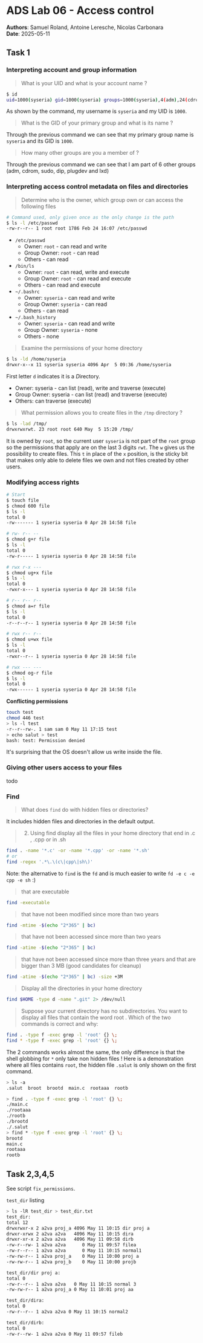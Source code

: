 # ADS Lab 06 - Access control
**Authors**: Samuel Roland, Antoine Leresche, Nicolas Carbonara  
**Date**: 2025-05-11

## Task 1
### Interpreting account and group information
> What is your UID and what is your account name ?

```sh
$ id
uid=1000(syseria) gid=1000(syseria) groups=1000(syseria),4(adm),24(cdrom),27(sudo),30(dip),46(plugdev),101(lxd)
```
As shown by the command, my username is `syseria` and my UID is `1000`.
> What is the GID of your primary group and what is its name ?

Through the previous command we can see that my primary group name is `syseria` and its GID is `1000`.

> How many other groups are you a member of ?

Through the previous command we can see that I am part of 6 other groups (adm, cdrom, sudo, dip, plugdev and lxd)

### Interpreting access control metadata on files and directories

> Determine who is the owner, which group own or can access the following files

```sh
# Command used, only given once as the only change is the path
$ ls -l /etc/passwd
-rw-r--r-- 1 root root 1786 Feb 24 16:07 /etc/passwd
```

- `/etc/passwd`
	- Owner: `root` - can read and write
	- Group Owner: `root` - can read
	- Others - can read
- `/bin/ls`
	- Owner: `root` - can read, write and execute
	- Group Owner: `root` - can read and execute
	- Others - can read and execute
- `~/.bashrc`
	- Owner: `syseria` - can read and write
	- Group Owner: `syseria` - can read
	- Others - can read
- `~/.bash_history`
	- Owner: `syseria` - can read and write
	- Group Owner: `syseria` - none
	- Others - none

> Examine the permissions of your home directory

```sh
$ ls -ld /home/syseria
drwxr-x--x 11 syseria syseria 4096 Apr  5 09:36 /home/syseria
```
First letter `d` indicates it is a *D*irectory.  
- Owner: syseria - can list (read), write and traverse (execute)
- Group Owner: syseria - can list (read) and traverse (execute)
- Others: can traverse (execute)

> What permission allows you to create files in the `/tmp` directory ?

```sh
$ ls -lad /tmp/
drwxrwxrwt. 23 root root 640 May  5 15:20 /tmp/
```
It is owned by `root`, so the current user `syseria` is not part of the `root` group so the permissions that apply are on the last 3 digits `rwt`. The `w` gives us the possibility to create files. This `t` in place of the `x` position, is the sticky bit that makes only able to delete files we own and not files created by other users.

### Modifying access rights

```sh
# Start
$ touch file
$ chmod 600 file
$ ls -l
total 0
-rw------- 1 syseria syseria 0 Apr 28 14:58 file

# rw- r-- --
$ chmod g+r file
$ ls -l
total 0
-rw-r----- 1 syseria syseria 0 Apr 28 14:58 file

# rwx r-x ---
$ chmod ug+x file
$ ls -l
total 0
-rwxr-x--- 1 syseria syseria 0 Apr 28 14:58 file

# r-- r-- r--
$ chmod a=r file
$ ls -l
total 0
-r--r--r-- 1 syseria syseria 0 Apr 28 14:58 file

# rwx r-- r--
$ chmod u+wx file
$ ls -l
total 0
-rwxr--r-- 1 syseria syseria 0 Apr 28 14:58 file

# rwx --- ---
$ chmod og-r file
$ ls -l
total 0
-rwx------ 1 syseria syseria 0 Apr 28 14:58 file
```

**Conflicting permissions**
```sh
touch test
chmod 446 test
> ls -l test
-r--r--rw-. 1 sam sam 0 May 11 17:15 test
> echo salut > test
bash: test: Permission denied
```
It's surprising that the OS doesn't allow us write inside the file.

### Giving other users access to your files
todo

### Find
> What does `find` do with hidden files or directories?

It includes hidden files and directories in the default output.

> 2. Using find display all the files in your home directory
> that end in .c , .cpp or in .sh
```sh
find . -name '*.c' -or -name '*.cpp' -or -name '*.sh'
# or
find -regex '.*\.\(c\|cpp\|sh\)'
```
Note: the alternative to `find` is the `fd` and is much easier to write `fd -e c -e cpp -e sh` :)

> that are executable

```sh
find -executable
```

> that have not been modified since more than two years
```sh
find -mtime -$(echo "2*365" | bc)
```

> that have not been accessed since more than two years

```sh
find -atime -$(echo "2*365" | bc)
```

> that have not been accessed since more than three years and that are bigger than 3 MB (good candidates for cleanup)

```sh
find -atime -$(echo "2*365" | bc) -size +3M
```

> Display all the directories in your home directory

```sh
find $HOME -type d -name ".git" 2> /dev/null
```

> Suppose your current directory has no subdirectories. You want to display all files that contain the word root . Which of the two commands is correct and why:
```sh
find . -type f -exec grep -l 'root' {} \;
find * -type f -exec grep -l 'root' {} \;
```

The 2 commands works almost the same, the only difference is that the shell globbing for `*` only take non hidden files ! Here is a demonstration where all files contains `root`, the hidden file `.salut` is only shown on the first command.

```sh
> ls -a
.salut  broot  brootd  main.c  rootaaa  rootb

> find . -type f -exec grep -l 'root' {} \;
./main.c
./rootaaa
./rootb
./brootd
./.salut
> find * -type f -exec grep -l 'root' {} \;
brootd
main.c
rootaaa
rootb
```

## Task 2,3,4,5
See script `fix_permissions`.

`test_dir` listing
```sh
> ls -lR test_dir > test_dir.txt
test_dir:
total 12
drwxrwxr-x 2 a2va proj_a 4096 May 11 10:15 dir proj a
drwxr-xrwx 2 a2va a2va   4096 May 11 10:15 dira
drwxr-xr-x 2 a2va a2va   4096 May 11 09:58 dirb
-rw-r--rw- 1 a2va a2va      0 May 11 09:57 filea
-rw-r--r-- 1 a2va a2va      0 May 11 10:15 normal1
-rw-rw-r-- 1 a2va proj_a    0 May 11 10:00 proj a
-rw-rw-r-- 1 a2va proj_b    0 May 11 10:00 projb

test_dir/dir proj a:
total 0
-rw-r--r-- 1 a2va a2va   0 May 11 10:15 normal 3
-rw-rw-r-- 1 a2va proj_a 0 May 11 10:01 proj aa

test_dir/dira:
total 0
-rw-r--r-- 1 a2va a2va 0 May 11 10:15 normal2

test_dir/dirb:
total 0
-rw-r--rw- 1 a2va a2va 0 May 11 09:57 fileb
```

